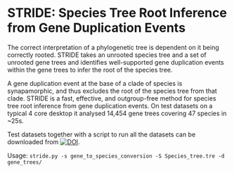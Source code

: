# STRIDE: Species Tree Root Inference from Gene Duplication Events


The correct interpretation of a phylogenetic tree is dependent on it being correctly rooted. STRIDE takes an unrooted species tree and a set of unrooted gene trees and identifies well-supported gene duplication events within the gene trees to infer the root of the species tree. 

A gene duplication event at the base of a clade of species is synapamorphic, and thus excludes the root of the species tree from that clade. STRIDE is a fast, effective, and outgroup-free method for species tree root inference from gene duplication events. On test datasets on a typical 4 core desktop it analysed 14,454 gene trees covering 47 species in ~25s.

Test datasets together with a script to run all the datasets can be downloaded from [![DOI](https://zenodo.org/badge/DOI/10.5281/zenodo.581360.svg)](https://doi.org/10.5281/zenodo.581360). 

Usage:
`stride.py -s gene_to_species_conversion -S Species_tree.tre -d gene_trees/`
